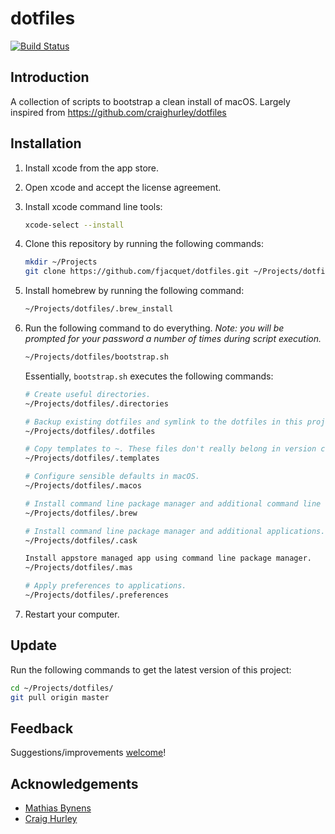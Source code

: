 # dotfiles

[![Build Status](https://travis-ci.org/fjacquet/dotfiles.svg?branch=master)](https://travis-ci.org/fjacquet/dotfiles)

## Introduction

A collection of scripts to bootstrap a clean install of macOS. Largely inspired from <https://github.com/craighurley/dotfiles>

## Installation

1. Install xcode from the app store.

1. Open xcode and accept the license agreement.

1. Install xcode command line tools:

    ```sh
    xcode-select --install
    ```

1. Clone this repository by running the following commands:

    ```sh
    mkdir ~/Projects
    git clone https://github.com/fjacquet/dotfiles.git ~/Projects/dotfiles
    ```

1. Install homebrew by running the following command:

    ```sh
    ~/Projects/dotfiles/.brew_install
    ```

1. Run the following command to do everything.  _Note: you will be prompted for your password a number of times during script execution._

    ```sh
    ~/Projects/dotfiles/bootstrap.sh
    ```

    Essentially, `bootstrap.sh` executes the following commands:

    ```sh
    # Create useful directories.
    ~/Projects/dotfiles/.directories

    # Backup existing dotfiles and symlink to the dotfiles in this project.
    ~/Projects/dotfiles/.dotfiles

    # Copy templates to ~. These files don't really belong in version control, hence they are not symlinked.
    ~/Projects/dotfiles/.templates

    # Configure sensible defaults in macOS.
    ~/Projects/dotfiles/.macos

    # Install command line package manager and additional command line tools.
    ~/Projects/dotfiles/.brew

    # Install command line package manager and additional applications.
    ~/Projects/dotfiles/.cask

    Install appstore managed app using command line package manager.
    ~/Projects/dotfiles/.mas

    # Apply preferences to applications.
    ~/Projects/dotfiles/.preferences
    ```

1. Restart your computer.

## Update

Run the following commands to get the latest version of this project:

```sh
cd ~/Projects/dotfiles/
git pull origin master
```

## Feedback

Suggestions/improvements [welcome](<https://github.com/fjacquet/dotfiles/issues>)!

## Acknowledgements

* [Mathias Bynens](<https://github.com/mathiasbynens>)
* [Craig Hurley](<https://github.com/craighurley>)
